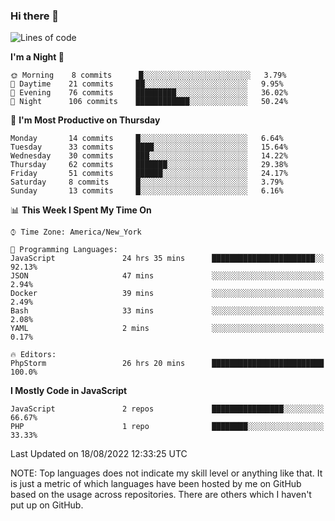 ### Hi there 👋

<!--
**LynxJinxxy/LynxJinxxy** is a ✨ _special_ ✨ repository because its `README.md` (this file) appears on your GitHub profile.

Here are some ideas to get you started:

- 🔭 I’m currently working on ...
- 🌱 I’m currently learning ...
- 👯 I’m looking to collaborate on ...
- 🤔 I’m looking for help with ...
- 💬 Ask me about ...
- 📫 How to reach me: ...
- 😄 Pronouns: ...
- ⚡ Fun fact: ...
-->

<!--START_SECTION:waka-->
![Lines of code](https://img.shields.io/badge/From%20Hello%20World%20I%27ve%20Written-22%20Thousand%20lines%20of%20code-blue)

**I'm a Night 🦉** 

```text
🌞 Morning    8 commits      █░░░░░░░░░░░░░░░░░░░░░░░░   3.79% 
🌆 Daytime    21 commits     ██░░░░░░░░░░░░░░░░░░░░░░░   9.95% 
🌃 Evening    76 commits     █████████░░░░░░░░░░░░░░░░   36.02% 
🌙 Night      106 commits    ████████████░░░░░░░░░░░░░   50.24%

```
📅 **I'm Most Productive on Thursday** 

```text
Monday       14 commits     █░░░░░░░░░░░░░░░░░░░░░░░░   6.64% 
Tuesday      33 commits     ████░░░░░░░░░░░░░░░░░░░░░   15.64% 
Wednesday    30 commits     ███░░░░░░░░░░░░░░░░░░░░░░   14.22% 
Thursday     62 commits     ███████░░░░░░░░░░░░░░░░░░   29.38% 
Friday       51 commits     ██████░░░░░░░░░░░░░░░░░░░   24.17% 
Saturday     8 commits      █░░░░░░░░░░░░░░░░░░░░░░░░   3.79% 
Sunday       13 commits     █░░░░░░░░░░░░░░░░░░░░░░░░   6.16%

```


📊 **This Week I Spent My Time On** 

```text
⌚︎ Time Zone: America/New_York

💬 Programming Languages: 
JavaScript               24 hrs 35 mins      ███████████████████████░░   92.13% 
JSON                     47 mins             ░░░░░░░░░░░░░░░░░░░░░░░░░   2.94% 
Docker                   39 mins             ░░░░░░░░░░░░░░░░░░░░░░░░░   2.49% 
Bash                     33 mins             ░░░░░░░░░░░░░░░░░░░░░░░░░   2.08% 
YAML                     2 mins              ░░░░░░░░░░░░░░░░░░░░░░░░░   0.17%

🔥 Editors: 
PhpStorm                 26 hrs 20 mins      █████████████████████████   100.0%

```

**I Mostly Code in JavaScript** 

```text
JavaScript               2 repos             ████████████████░░░░░░░░░   66.67% 
PHP                      1 repo              ████████░░░░░░░░░░░░░░░░░   33.33%

```



 Last Updated on 18/08/2022 12:33:25 UTC
<!--END_SECTION:waka-->
NOTE: Top languages does not indicate my skill level or anything like that. It is just a metric of which languages have been hosted by me on GitHub based on the usage across repositories. There are others which I haven't put up on GitHub.
